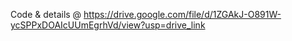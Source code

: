 Code & details @
https://drive.google.com/file/d/1ZGAkJ-O891W-ycSPPxDOAIcUUmEgrhVd/view?usp=drive_link
